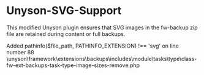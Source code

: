 # Unyson-SVG-Support
This modified Unyson plugin ensures that SVG images in the fw-backup zip file are retained during content or full backups.

Added pathinfo($file_path, PATHINFO_EXTENSION) !== 'svg' on line number 88 
\unyson\framework\extensions\backups\includes\module\tasks\type\class-fw-ext-backups-task-type-image-sizes-remove.php
